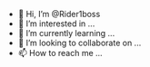 - 👋 Hi, I’m @Rider1boss
- 👀 I’m interested in ...
- 🌱 I’m currently learning ...
- 💞️ I’m looking to collaborate on ...
- 📫 How to reach me ...

<!---
Rider1boss/Rider1boss is a ✨ special ✨ repository because its `README.md` (this file) appears on your GitHub profile.
You can click the Preview link to take a look at your changes.
--->
